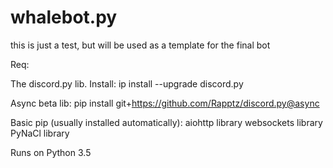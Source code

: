 # whalebot.py
this is just a test, but will be used as a template for the final bot

Req:

The discord.py lib.
Install: ip install --upgrade discord.py

Async beta lib: pip install git+https://github.com/Rapptz/discord.py@async

Basic pip (usually installed automatically): 
aiohttp library
websockets library
PyNaCl library 

Runs on Python 3.5
